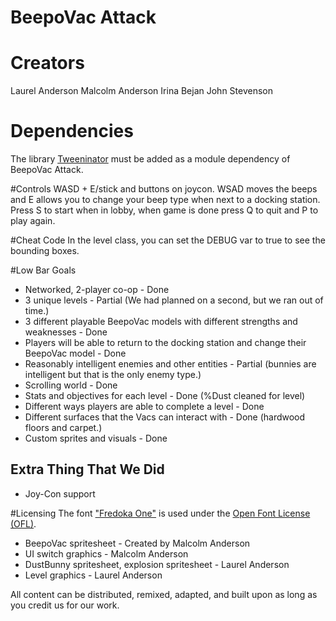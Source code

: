# BeepoVac Attack

# Creators
Laurel Anderson
Malcolm Anderson
Irina Bejan
John Stevenson

# Dependencies
The library [Tweeninator](https://gitlab.com/Meorge/TweeninatorJava) must be added as a module
dependency of BeepoVac Attack.

#Controls
WASD + E/stick and buttons on joycon. WSAD moves the beeps and E allows you to change your beep type when next to a docking station. 
Press S to start when in lobby, when game is done press Q to quit and P to play again. 

#Cheat Code
In the level class, you can set the DEBUG var to true to see the bounding boxes. 

#Low Bar Goals 
- Networked, 2-player co-op - Done
- 3 unique levels - Partial (We had planned on a second, but we ran out of time.)
- 3 different playable BeepoVac models with different strengths and weaknesses - Done
- Players will be able to return to the docking station and change their BeepoVac model - Done
- Reasonably intelligent enemies and other entities - Partial (bunnies are intelligent but that is the only enemy type.)
- Scrolling world - Done
- Stats and objectives for each level - Done (%Dust cleaned for level)
- Different ways players are able to complete a level - Done
- Different surfaces that the Vacs can interact with - Done (hardwood floors and carpet.)
- Custom sprites and visuals - Done

## Extra Thing That We Did
- Joy-Con support

#Licensing
The font ["Fredoka One"](https://fonts.google.com/specimen/Fredoka+One) is used
under the [Open Font License (OFL)](https://scripts.sil.org/cms/scripts/page.php?site_id=nrsi&id=OFL).

- BeepoVac spritesheet - Created by Malcolm Anderson
- UI switch graphics - Malcolm Anderson
- DustBunny spritesheet, explosion spritesheet - Laurel Anderson
- Level graphics - Laurel Anderson

All content can be distributed, remixed, adapted, and built upon as long as you credit us for our work.

